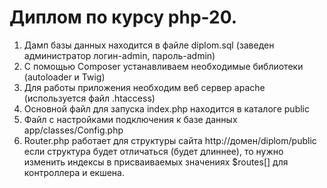 # Диплом по курсу php-20.
1. Дамп базы данных находится в файле diplom.sql (заведен администратор логин-admin, пароль-admin)
2. С помощью Composer устанавливаем необходимые библиотеки (autoloader и Twig)
3. Для работы приложения необходим веб сервер apache (используется файл .htaccess)
4. Основной файл для запуска index.php находится в каталоге public
5. Файл с настройками подключения к базе данных app/classes/Config.php
6. Router.php работает для структуры сайта http://домен/diplom/public если структура будет отличаться 
(будет длиннее), то нужно изменить индексы в присваиваемых значениях $routes[] для контроллера и екшена.
